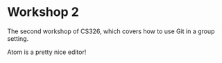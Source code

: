 # Workshop 2

The second workshop of CS326, which covers how to use Git in a group setting.

Atom is a pretty nice editor!
